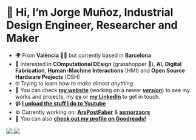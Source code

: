 # 👋 Hi, I’m Jorge Muñoz, Industrial Design Engineer, Researcher and Maker
- 🌍 From **València** 🧨🔥 but currently based in **Barcelona**
- 🤗 Interested in **COmputational DEsign** (grasshopper 🦗), **AI**, **Digital Fabrication**, **Human-Machine Interactions** (HMI) and **Open Source Hardware Projects** (OSH)
- 🤓 Trying to learn *how to make almost anything*
- 🔗 You can check **[my website](https://jmuozan.github.io/jorgemunyozz.github.io/)** (working on a newer ***[version](https://jmuozan.github.io/docs)***) to see my works and projects, my **[cv](https://jmuozan.github.io/docs/CV.pdf)** or **[my LinkedIn](https://www.linkedin.com/in/jorgemunozzanon/)** to get in touch.
- 📹 **[I upload the stuff I do to Youtube](https://www.youtube.com/@jmuozan)**
- ⚙️ Currently working on: **[ArsPostFaber](https://github.com/jmuozan/ArsPostFaber)** & **[asmorzaors](https://github.com/jmuozan/asmorzaors)**
- 📖 You can also **[check out my profile on Goodreads!](https://www.goodreads.com/user/show/172540756)**
<a href="https://github.com/anuraghazra/github-readme-stats">
  <img align="center" src="https://github-readme-stats.vercel.app/api?username=jmuozan&count_private=true&show_icons=true&include_all_commits=true&hide_border=true&hide_title=true&bg_color=00000000&text_color=777&icon_color=4493F8&ring_color=4493F8\&hide=issues" />
</a>
<a href="https://github.com/anuraghazra/github-readme-stats"><img align="center" src="https://github-readme-stats.vercel.app/api/top-langs/?username=jmuozan&layout=compact&theme=buefy&hide_border=true&hide=html&hide_title=true&bg_color=00000000&text_color=777" />
</a>
<!---
Idees:
- [x] Ruta esmorzars
- [ ] GPX from drawings?????
--->
